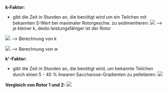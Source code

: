 **k-Faktor:**
- gibt die Zeit in Stunden an, die benötigt wird um ein Teilchen mit bekannten S-Wert bei maximaler Rotorgeschw. zu sedimentieren:
![](Pasted%20image%2020241009171521.png)
--> je kleiner k, desto leistungsfähiger ist der Rotor

![](Pasted%20image%2020241009171759.png)
--> Berechnung von k

![](Pasted%20image%2020241009172653.png)
--> Berechnung von w

**k'-Faktor:**
- gibt die Zeit in Stunden an, die benötigt wird, um bekannte Teilchen durch einen 5 - 40 % linearen Saccharose-Gradienten zu pelletieren:
![](Pasted%20image%2020241009172957.png)

**Vergleich von Rotor 1 und 2:**
![](Pasted%20image%2020241009173033.png)
